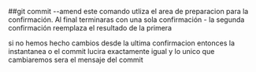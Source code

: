 ##git commit --amend
este comando utliza el area de preparacion para la confirmación.
Al final terminaras con una sola confirmación - la segunda confirmación reemplaza el resultado de la primera

si no hemos hecho cambios desde la ultima confirmacion entonces la instantanea o el commit lucira exactamente igual y lo unico que cambiaremos sera el mensaje del commit

